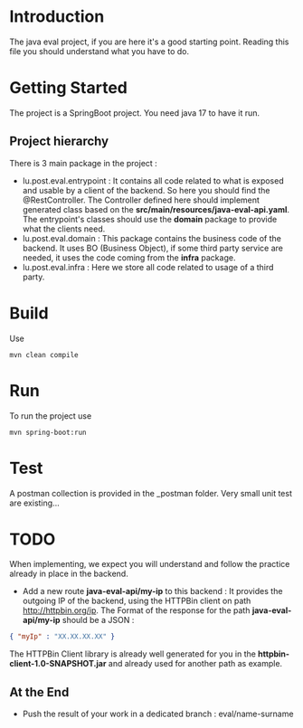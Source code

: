 # Introduction 
The java eval project, if you are here it's a good starting point.
Reading this file you should understand what you have to do. 

# Getting Started
The project is a SpringBoot project.
You need java 17 to have it run.

## Project hierarchy
There is 3 main package in the project :
 * lu.post.eval.entrypoint : It contains all code related to what is exposed and usable by a client of the backend. So here you should find the @RestController. The Controller defined here should implement generated class based on the __src/main/resources/java-eval-api.yaml__. The entrypoint's classes should use the __domain__ package to provide what the clients need.
 * lu.post.eval.domain : This package contains the business code of the backend. It uses BO (Business Object), if some third party service are needed, it uses the code coming from the __infra__ package.
 * lu.post.eval.infra : Here we store all code related to usage of a third party.

# Build
Use
```
mvn clean compile  
```

# Run
To run the project use 
```
mvn spring-boot:run
```


# Test 
A postman collection is provided in the _postman folder.
Very small unit test are existing...

# TODO
When implementing, we expect you will understand and follow the practice already in place in the backend. 

 * Add a new route __java-eval-api/my-ip__ to this backend : It provides the outgoing IP of the backend, using the HTTPBin client on path http://httpbin.org/ip.
  The Format of the response for the path __java-eval-api/my-ip__ should be a JSON : 
```json
{ "myIp" : "XX.XX.XX.XX" }
```
The HTTPBin Client library is already well generated for you in the __httpbin-client-1.0-SNAPSHOT.jar__ and already used for another path as example.

## At the End
 *  Push the result of your work in a dedicated branch : eval/name-surname

